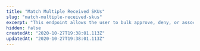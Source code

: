 ```yaml
---
title: "Match Multiple Received SKUs"
slug: "match-multiple-received-skus"
excerpt: "This endpoint allows the user to bulk approve, deny, or associate received SKUs. In a single request, you can match up to 25 received SKUs from your sellers.\n\nThrough the `actionName` attribute you can select the operation you want to apply to the received SKU. \n\nActions include: \n\n1. `newproduct`: match the SKU as a new product. \n\n2. `skuassociation`: associate the received SKU to an existing SKU. \n\n3. `productassociation`: associate the received SKU to an existing product. \n\n4. `deny`: deny the received SKU."
hidden: false
createdAt: "2020-10-27T19:38:01.113Z"
updatedAt: "2020-10-27T19:38:01.113Z"
---
```

